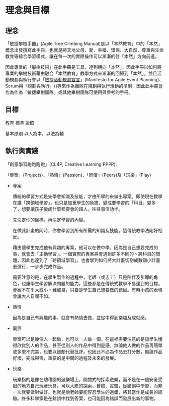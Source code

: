 # 理念與目標
## 理念
「敏捷攀樹手冊」(Agile Tree Climbing Manual)是以「本然教育」中的「本然」概念出發撰寫此手冊，也就是將天地父母、愛、幸福、環保、大自然、尊重與生命教育等綜合學習模式，讓在每一次的實際操作可以漸漸的往「本然」方向前進。  

因此專業的「攀樹技術」在此手冊是工具，達到朝向「本然」，因此手冊以如何將專業的攀樹技術藉由融合「本然教育」教學方式來漸漸的回歸到「本然」，並且活動規劃與執行會以「[敏捷活動規劃宣言](https://github.com)」(Manifesto for Agile Event Planning)、Scrum與「規劃與執行」()等來作為團隊在規劃與執行活動的準則，因此此手冊會作為作為「敏捷攀樹團隊」或其他攀樹團隊可使用與參考的手冊。

## 目標
教育
標準
證照

基本原則
以人為本，以法為輔

## 執行與實踐
「創意學習跑跑跑跑」(CL4P, Creative Learning PPPP):

「專案」(Projects)、「熱情」(Passion)、「同儕」(Peers)及「玩樂」(Play)

- 專案

  傳統的學習方式是先學會知識及技能，才由所學的來做出專案。即使現在教學在講「跨領域學習」，也只是加重學生的負擔，變成要學習的「科目」變多了，想要讓孩子變成什麼都要會的超人。往往事倍功半。

  先決定你的目標，再決定學習的內容。

  在做此計畫的同時，你會學習到所有所需的知識及技能。這傳統教學法剛好相反。


  藉由讓學生完成他有興趣的專案，他可以在做中學。因為是自己想要完成的事，就會去「主動學習」。一個實際的專案將會遇到許多不同的丶跨科目的問題，因此也達到了「跨領域學習」。也會學到如何將大計畫切割成數個小計畫去進行，一步步完成作品。

  需要注意的是，在學生製作的過程中，老師（或志工）只是陪伴及引導的角色，也讓學生學習解決問題的能力。這些都是在傳統式教學不易達到的目標。專案不在乎大或小丶難或易，只要是學生自己想要做的題目。有時小孩的表現會讓大人自嘆不如。

- 熱情

  因為是自己有興趣的事，就會有熱情去做，並從中得到樂趣及成就感。

- 同儕

  專案可以是幾個人一起做，也可以一人做一個。在這裡需要注意的是讓學生懂得欣賞別人的作品，甚至從別人的作品中得到靈感。無論他人做的作品再簡單或多麼不完美，也要以鼓勵代替批評。也因此不必為作品去打分數，無論作品好壞，完成與否，重要的是中間的過程及未來的發展。

- 玩樂

  玩樂指的是像在幼稚園的遊樂場上，開闊式的探索遊樂，而不是在一個安全受限的地方自己玩著玩具。可以大贍的探索、冒險、實驗，從錯誤中學習，而非一次就要做對做好。也就是說老師要能容忍學生的過錯，將其當作是成長的經驗。許多科學家是在錯誤中找到答案，也可能因為錯誤而發展出新的事物。
